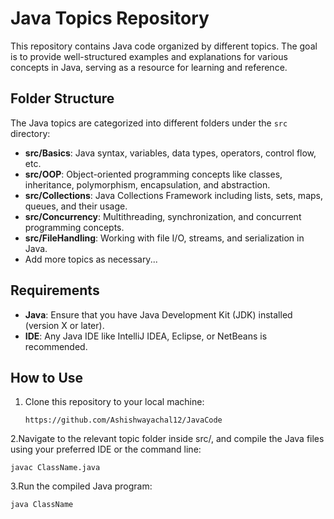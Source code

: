 # Java Topics Repository

This repository contains Java code organized by different topics. The goal is to provide well-structured examples and explanations for various concepts in Java, serving as a resource for learning and reference.

## Folder Structure

The Java topics are categorized into different folders under the `src` directory:

- **src/Basics**: Java syntax, variables, data types, operators, control flow, etc.
- **src/OOP**: Object-oriented programming concepts like classes, inheritance, polymorphism, encapsulation, and abstraction.
- **src/Collections**: Java Collections Framework including lists, sets, maps, queues, and their usage.
- **src/Concurrency**: Multithreading, synchronization, and concurrent programming concepts.
- **src/FileHandling**: Working with file I/O, streams, and serialization in Java.
- Add more topics as necessary...

## Requirements

- **Java**: Ensure that you have Java Development Kit (JDK) installed (version X or later).
- **IDE**: Any Java IDE like IntelliJ IDEA, Eclipse, or NetBeans is recommended.
  
## How to Use

1. Clone this repository to your local machine:
   
       https://github.com/Ashishwayachal12/JavaCode

2.Navigate to the relevant topic folder inside src/, and compile the Java files using your preferred IDE or the command line:

    javac ClassName.java
3.Run the compiled Java program:

    java ClassName
